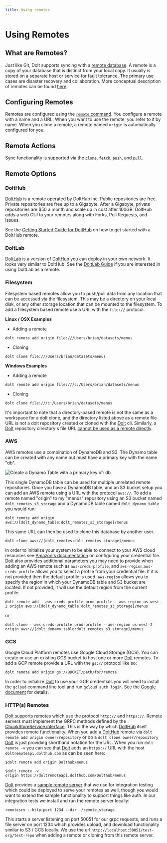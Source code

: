 ```yaml
---
title: Using remotes
---
```


# Using Remotes

## What are Remotes?

Just like Git, Dolt supports syncing with a [remote database](../../../concepts/dolt/git/remotes.md). A remote is a copy of your database that is distinct from your local copy. It usually is stored on a separate host or service for fault tolerance. The primary use cases are disaster recovery and collaboration. More conceptual description of remotes can be found [here](../../../concepts/dolt/git/remotes.md).

## Configuring Remotes

Remotes are configured using the [`remote` command](../../cli.md#dolt-remote). You configure a remote with a name and a URL. When you want to use the remote, you refer to it by name. When you clone a remote, a remote named `origin` is automatically configured for you.

## Remote Actions

Sync functionality is supported via the [`clone`](../../cli.md#dolt-clone), [`fetch`](../../cli.md#dolt-fetch), [`push`](../../cli.md#dolt-push), and [`pull`](../../cli.md#dolt-pull).

## Remote Options

### DoltHub

[DoltHub](https://www.dolthub.com) is a remote operated by DoltHub Inc. Public repositories are free. Private repositories are free up to a Gigabyte. After a Gigabyte, private repositories are $50 a month and scale up in cost after 100GB. DoltHub adds a web GUI to your remotes along with Forks, Pull Requests, and Issues.

See the [Getting Started Guide for DoltHub](https://github.com/dolthub/docs/blob/gitbook-dev/content/introduction/getting-started/data-sharing.md) on how to get started with a DoltHub remote.

### DoltLab

[DoltLab](https://www.doltlab.com) is a version of [DoltHub](https://www.dolthub.com) you can deploy in your own network. It looks very similar to DoltHub. See the [DoltLab Guide](https://github.com/dolthub/docs/blob/gitbook-dev/content/guides/doltlab/installation.md) if you are interested in using DoltLab as a remote.

### Filesystem

Filesystem based remotes allow you to push/pull data from any location that can be accessed via the filesystem. This may be a directory on your local disk, or any other storage location that can be mounted to the filesystem. To add a filesystem based remote use a URL with the `file://` protocol.

**Linux / OSX Examples**

* Adding a remote

```
dolt remote add origin file:///Users/brian/datasets/menus  
```

* Cloning

```
dolt clone file:///Users/brian/datasets/menus
```

**Windows Examples**

* Adding a remote

```
dolt remote add origin file:///c:/Users/brian/datasets/menus
```

* Cloning

```
dolt clone file:///c:/Users/brian/datasets/menus
```

It's important to note that a directory-based remote is not the same as a workspace for a dolt clone, and the directory listed above as a remote file URL is not a dolt repository created or cloned with the [Dolt](https://doltdb.com) cli. Similarly, a [Dolt](https://doltdb.com) repository directory's file URL [cannot be used as a remote directly](https://github.com/dolthub/dolt/issues/1860).

### AWS

AWS remotes use a combination of DynamoDB and S3. The Dynamo table can be created with any name but must have a primary key with the name "db".

![Create a Dynamo Table with a primary key of: db](../../../.gitbook/assets/create\_dynamo\_table.png)

This single DynamoDB table can be used for multiple unrelated remote repositories. Once you have a DynamoDB table, and an S3 bucket setup you can add an AWS remote using a URL with the protocol `aws://`. To add a remote named "origin" to my "menus" repository using an S3 bucket named `dolt_remotes_s3_storage` and a DynamoDB table named `dolt_dynamo_table` you would run:

```
dolt remote add origin aws://[dolt_dynamo_table:dolt_remotes_s3_storage]/menus
```

This same URL can then be used to clone this database by another user.

```
dolt clone aws://[dolt_remotes:dolt_remotes_storage]/menus
```

In order to initialize your system to be able to connect to your AWS cloud resources see [Amazon's documentation](https://docs.aws.amazon.com/cli/latest/userguide/cli-configure-files.html) on configuring your credential file. [Dolt](https://doltdb.com) also provides additional parameters you may need to provide when adding an AWS remote such as `aws-creds-profile`, and `aws-region`.`aws-creds-profile` allows you to select a profile from your credential file. If it is not provided then the default profile is used. `aws-region` allows you to specify the region in which your DynamoDB table and S3 bucket are located. If not provided, it will use the default region from the current profile.

```
dolt remote add --aws-creds-profile prod-profile --aws-region us-west-2 origin aws://[dolt_dynamo_table:dolt_remotes_s3_storage]/menus
```

or

```
dolt clone --aws-creds-profile prod-profile --aws-region us-west-2 origin aws://[dolt_dynamo_table:dolt_remotes_s3_storage]/menus
```

### GCS

Google Cloud Platform remotes use Google Cloud Storage (GCS). You can create or use an existing GCS bucket to host one or more [Dolt](https://doltdb.com) remotes. To add a GCP remote provide a URL with the `gs://` protocol like so:

```
dolt remote add origin gs://BUCKET/path/for/remote
```

In order to initialize [Dolt](https://doltdb.com) to use your GCP credentials you will need to install the `gcloud` command line tool and run `gcloud auth login`. See the [Google document](https://cloud.google.com/sdk/gcloud/reference/auth/login) for details.

### HTTP(s) Remotes

[Dolt](https://doltdb.com) supports remotes which use the protocol `http://` and `https://`. Remote servers must implement the GRPC methods defined by the [ChunkStoreService interface](https://github.com/dolthub/dolt/blob/master/proto/dolt/services/remotesapi/v1alpha1/chunkstore.proto#L23). This is the way by which [DoltHub](https://dolthub.com) itself provides remote functionality. When you add a [DoltHub](https://dolthub.com) remote via `dolt remote add origin owner/repository` or do a `dolt clone owner/repository` [Dolt](https://doltdb.com) is just providing shorthand notation for the URL. When you run `dolt remote -v` you can see that [Dolt](https://doltdb.com) adds an `https://` URL with the host `doltremoteapi.dolthub.com` as can be seen here:

```
$dolt remote add origin Dolthub/menus

$dolt remote -v
origin https://doltremoteapi.dolthub.com/Dolthub/menus
```

[Dolt](https://doltdb.com) provides a [sample remote server](https://github.com/dolthub/dolt/tree/master/go/utils/remotesrv) that we use for integration testing which could be deployed to serve your remotes as well, though you would want to extend the sample functionality to support things like auth. In our integration tests we install and run the remote server locally:

```
remotesrv --http-port 1234 --dir ./remote_storage
```

This starts a server listening on port 50051 for our grpc requests, and runs a file server on port 1234 which provides upload, and download functionality similar to S3 / GCS locally. We use the url `http://localhost:50051/test-org/test-repo` when adding a remote or cloning from this remote server.
